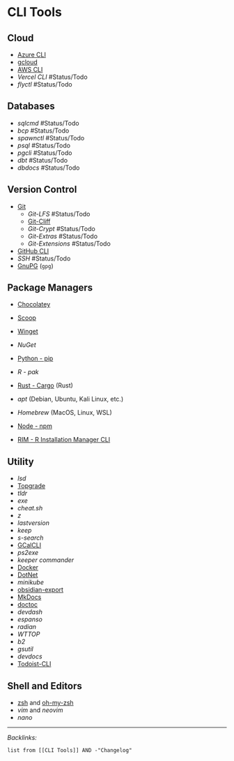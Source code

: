 # CLI Tools

## Cloud

* [Azure CLI](../../3-Resources/Tools/Developer%20Tools/Cloud%20Services/Azure/Azure%20CLI.md)
* [gcloud](../../3-Resources/Tools/Developer%20Tools/Cloud%20Services/GCP/Google%20Cloud%20SDK.md)
* [AWS CLI](../../3-Resources/Tools/Developer%20Tools/Cloud%20Services/AWS/AWS%20CLI.md)
* *Vercel CLI* #Status/Todo
* *flyctl* #Status/Todo

## Databases

* *sqlcmd* #Status/Todo
* *bcp* #Status/Todo
* *spawnctl* #Status/Todo
* *psql* #Status/Todo
* *pgcli* #Status/Todo
* *dbt* #Status/Todo
* *dbdocs* #Status/Todo

## Version Control

* [Git](../../3-Resources/Tools/Developer%20Tools/Version%20Control/Git.md)
  * *Git-LFS* #Status/Todo
  * [Git-Cliff](../../3-Resources/Tools/Developer%20Tools/Documentation/Utility/Git-Cliff.md)
  * *Git-Crypt* #Status/Todo
  * *Git-Extras* #Status/Todo
  * *Git-Extensions* #Status/Todo
* [GitHub CLI](../../3-Resources/Tools/Developer%20Tools/Command%20Line%20Utilities/GitHub%20CLI.md)
* *SSH* #Status/Todo
* [GnuPG](../../0-Slipbox/INBOX/GnuPG.md) (`gpg`) 

## Package Managers

* [Chocolatey](../../3-Resources/Tools/Developer%20Tools/Package%20Managers/Chocolatey/Chocolatey.md)

* [Scoop](../../3-Resources/Tools/Developer%20Tools/Package%20Managers/Scoop/Scoop.md)

* [Winget](../../3-Resources/Tools/Developer%20Tools/Package%20Managers/Winget.md)

* *NuGet*

* [Python - pip](../../3-Resources/Tools/Developer%20Tools/Package%20Managers/Python%20-%20pip.md)

* *R - pak*

* [Rust - Cargo](../../3-Resources/Tools/Developer%20Tools/Package%20Managers/Rust%20-%20Cargo.md) (Rust)

* *apt* (Debian, Ubuntu, Kali Linux, etc.)

* *Homebrew* (MacOS, Linux, WSL)

* [Node - npm](../../3-Resources/Tools/Developer%20Tools/Package%20Managers/Node%20-%20npm.md)

* [RIM - R Installation Manager CLI](../../3-Resources/Tools/Developer%20Tools/Package%20Managers/RIM%20-%20R%20Installation%20Manager%20CLI.md)

## Utility

* *lsd*
* [Topgrade](../../3-Resources/Tools/Utility/Topgrade.md)
* *tldr*
* *exe*
* *cheat.sh*
* *z*
* *lastversion*
* *keep*
* *s-search*
* [GCalCLI](../../3-Resources/Tools/Developer%20Tools/Command%20Line%20Utilities/GCalCLI.md)
* *ps2exe*
* *keeper commander*
* [Docker](../../3-Resources/Tools/Developer%20Tools/Docker/Docker.md)
* [DotNet](../../3-Resources/Tools/Developer%20Tools/Languages/DotNet/DotNet.md)
* *minikube*
* [obsidian-export](../../3-Resources/Tools/PKM%20Tools/Obsidian/Utility/obsidian-export.md)
* [MkDocs](../../3-Resources/Tools/Developer%20Tools/Documentation/Static%20Site%20Generators/MkDocs.md)
* [doctoc](../../3-Resources/Tools/Developer%20Tools/Command%20Line%20Utilities/doctoc.md)
* *devdash*
* *espanso*
* *radian*
* *WTTOP*
* *b2*
* *gsutil*
* *devdocs*
* [Todoist-CLI](../../3-Resources/Tools/Developer%20Tools/Command%20Line%20Utilities/Todoist-CLI.md)

## Shell and Editors

* [zsh](../../3-Resources/Tools/Developer%20Tools/Shell/zsh.md) and [oh-my-zsh](../../3-Resources/Tools/Developer%20Tools/Shell/oh-my-zsh.md)
* *vim* and *neovim*
* *nano*

---

*Backlinks:*

````dataview
list from [[CLI Tools]] AND -"Changelog"
````

